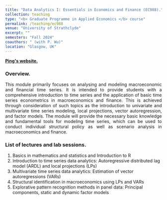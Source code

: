 ```yaml
---
title: "Data Analytics I: Essentials in Economics and Finance (EC988)."
collection: teaching
type: "<b> Graduate Programme in Applied Economics </b> course"
permalink: /teaching/ec988
venue: "University of Strathclyde"
excerpt: ""
semesters: "Fall 2024"
coauthors: " (with P. Wu)"
location: "Glasgow, UK"
---
```



[**Ping's website.**](https://pingwu.org)

### Overview.
<p align="justify"> This module primarily focuses on analysing and modeling macroeconomic and financial time series. It is intended to provide students with a comprehensive introduction to time series and the application of basic time series econometrics in macroeconomics and finance. This is achieved through consideration of such topics as the introduction to univariate and multivariate time series modeling, local projections, vector autoregression, and factor models. The module will provide the necessary basic knowledge and fundamental tools for modeling time series, which can be used to conduct individual structural policy as well as scenario analysis in macroeconomics and finance. 
 </p>


### List of lectures and lab sessions.
1. Basics in mathematics and statistics and Introduction to R
2. Introduction to time series data analytics: Autoregressive distributed lag model (ARDL) and local projections (LPs)
3. Multivariate time series data analytics: Estimation of vector autoregressions (VARs)
4. Structural identification in macroeconomics using LPs and VARs
5. Explorative pattern recognition methods in panel data: Principal components, static and dynamic factor models 
